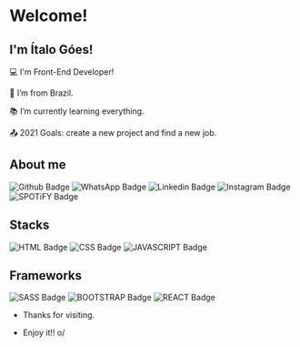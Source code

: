 # Welcome!

 

## I'm Ítalo Góes!

 

:computer: I'm Front-End Developer!

:house_with_garden: I’m from Brazil.

:books: I’m currently learning everything.

:outbox_tray: 2021 Goals: create a new project and find a new job.

 

## About me

![Github Badge](https://img.shields.io/badge/GitHub-100000?style=for-the-badge&logo=github&logoColor=white) ![WhatsApp Badge](https://img.shields.io/badge/WhatsApp-25D366?style=for-the-badge&logo=whatsapp&logoColor=white) ![Linkedin Badge](https://img.shields.io/badge/LinkedIn-0077B5?style=for-the-badge&logo=linkedin&logoColor=white) ![Instagram Badge](https://img.shields.io/badge/Instagram-E4405F?style=for-the-badge&logo=instagram&logoColor=white) ![SPOTiFY Badge](https://img.shields.io/badge/Spotify-1ED760?&style=for-the-badge&logo=spotify&logoColor=white)

## Stacks
![HTML Badge](https://img.shields.io/badge/HTML5-E34F26?style=for-the-badge&logo=html5&logoColor=white) ![CSS Badge](	https://img.shields.io/badge/CSS3-1572B6?style=for-the-badge&logo=css3&logoColor=white) ![JAVASCRIPT Badge](https://img.shields.io/badge/JavaScript-323330?style=for-the-badge&logo=javascript&logoColor=F7DF1E)

## Frameworks

![SASS Badge](https://img.shields.io/badge/Sass-CC6699?style=for-the-badge&logo=sass&logoColor=white) ![BOOTSTRAP Badge](https://img.shields.io/badge/Bootstrap-563D7C?style=for-the-badge&logo=bootstrap&logoColor=white) ![REACT Badge](https://img.shields.io/badge/React-20232A?style=for-the-badge&logo=react&logoColor=61DAFB) 




- Thanks for visiting.

- Enjoy it!! o/
